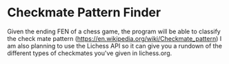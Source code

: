 # Checkmate Pattern Finder

Given the ending FEN of a chess game, the program will be able to classify the check mate pattern (https://en.wikipedia.org/wiki/Checkmate_pattern) 
I am also planning to use the Lichess API so it can give you a rundown of the different types of checkmates you've given in lichess.org.


